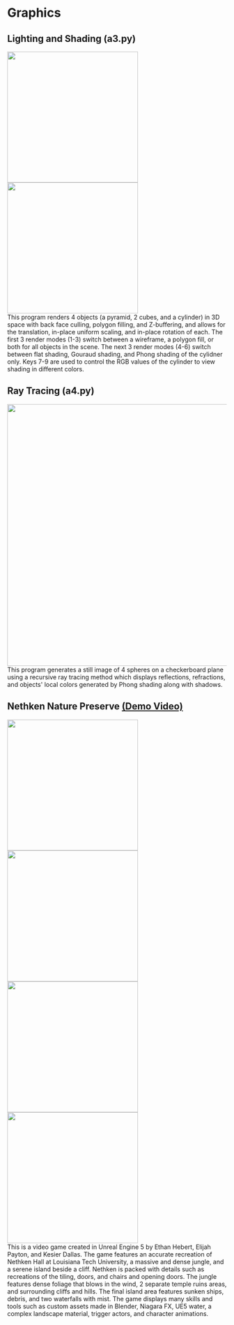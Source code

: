 <h1> Graphics </h1>
<h2> Lighting and Shading (a3.py) </h2>
<div>
<img src="https://user-images.githubusercontent.com/80844614/222557523-e57a7c3d-c699-4bc9-8f6f-75b44b34b29a.png"  width="300">
<img src="https://user-images.githubusercontent.com/80844614/222558360-012991e2-988d-4661-b64e-7cd7a03c7d23.png"  width="300">
</div>
This program renders 4 objects (a pyramid, 2 cubes, and a cylinder) in 3D space with back face culling, polygon filling, 
and Z-buffering, and allows for the translation, in-place uniform scaling, and in-place rotation of each.
The first 3 render modes (1-3) switch between a wireframe, a polygon fill, or both for all objects in the scene.
The next 3 render modes (4-6) switch between flat shading, Gouraud shading, and Phong shading of the cylidner only.
Keys 7-9 are used to control the RGB values of the cylinder to view shading in different colors.
<h2> Ray Tracing (a4.py) </h2>
<div>
<img src="https://user-images.githubusercontent.com/80844614/222561022-aba17c17-c43e-4e3c-bcf3-1a42adec8f9a.png"  width="600">
</div>
This program generates a still image of 4 spheres on a checkerboard plane using
a recursive ray tracing method which displays reflections, refractions, and objects' local
colors generated by Phong shading along with shadows.
<h2> Nethken Nature Preserve <a href="https://youtu.be/WDzdR6mz8to">(Demo Video)</a> </h2>
<div>
<img src="https://user-images.githubusercontent.com/80844614/222564870-2d6d7563-9da7-4bef-a28b-6c354ac5fa93.png"  width="300">
<img src="https://user-images.githubusercontent.com/80844614/222565473-bfef0b26-8cf0-436f-b080-0d22fb4106c3.png"  width="300">
</div>
<div>
<img src="https://user-images.githubusercontent.com/80844614/222567470-04399d1d-a4c2-45a3-98ac-20ec0c50cda7.png"  width="300">
<img src="https://user-images.githubusercontent.com/80844614/222566750-aad044a1-acd7-485c-969a-d6a292092707.png"  width="300">
</div>
This is a video game created in Unreal Engine 5 by Ethan Hebert, Elijah Payton, and Kesier Dallas. The game features an accurate recreation of Nethken Hall at Louisiana Tech University, a massive and dense jungle, and a serene island beside a cliff. Nethken is packed with details such as recreations of the tiling, doors, and chairs and opening doors. The jungle features dense foliage that blows in the wind, 2 separate temple ruins areas, and surrounding cliffs and hills. The final island area features sunken ships, debris, and two waterfalls with mist. The game displays many skills and tools such as custom assets made in Blender, Niagara FX, UE5 water, a complex landscape material, trigger actors, and character animations.
